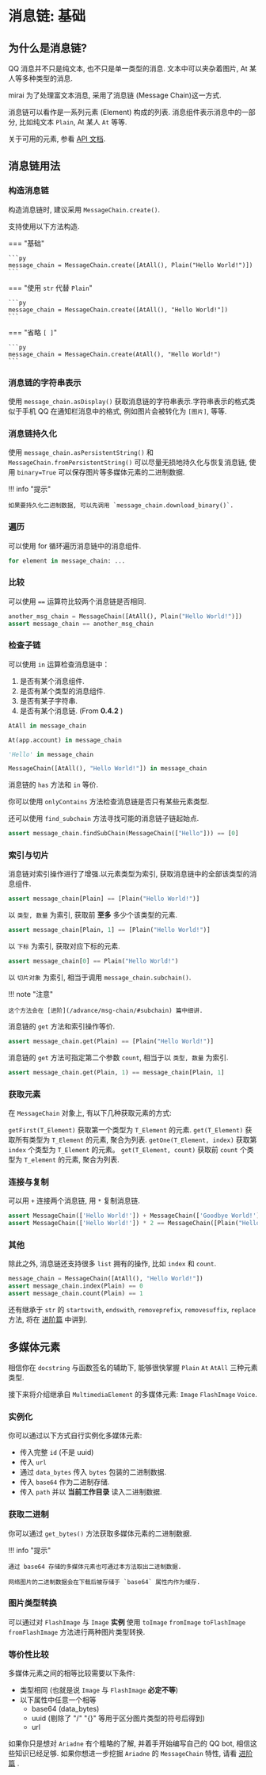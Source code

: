 # 消息链: 基础

## 为什么是消息链?

QQ 消息并不只是纯文本, 也不只是单一类型的消息. 文本中可以夹杂着图片, At 某人等多种类型的消息.

mirai 为了处理富文本消息, 采用了消息链 (Message Chain)这一方式.

消息链可以看作是一系列元素 (Element) 构成的列表. 消息组件表示消息中的一部分, 比如纯文本 `Plain`, At 某人 `At` 等等.

关于可用的元素, 参看 [API 文档](https://graiaproject.github.io/Ariadne/ariadne/message/element.html).

## 消息链用法

### 构造消息链

构造消息链时, 建议采用 `MessageChain.create()`.

支持使用以下方法构造.

=== "基础"

    ```py
    message_chain = MessageChain.create([AtAll(), Plain("Hello World!")])
    ```

=== "使用 `str` 代替 `Plain`"

    ```py
    message_chain = MessageChain.create([AtAll(), "Hello World!"])
    ```

=== "省略 `[ ]`"

    ```py
    message_chain = MessageChain.create(AtAll(), "Hello World!")
    ```

### 消息链的字符串表示

使用 `message_chain.asDisplay()` 获取消息链的字符串表示.字符串表示的格式类似于手机 QQ 在通知栏消息中的格式, 例如图片会被转化为 `[图片]`, 等等.

### 消息链持久化

使用 `message_chain.asPersistentString()` 和 `MessageChain.fromPersistentString()` 可以尽量无损地持久化与恢复消息链,
使用 `binary=True` 可以保存图片等多媒体元素的二进制数据.

!!! info "提示"

    如果要持久化二进制数据, 可以先调用 `message_chain.download_binary()`.

### 遍历

可以使用 for 循环遍历消息链中的消息组件.

```py
for element in message_chain: ...
```

### 比较

可以使用 `==` 运算符比较两个消息链是否相同.

```py
another_msg_chain = MessageChain([AtAll(), Plain("Hello World!")])
assert message_chain == another_msg_chain
```

### 检查子链

可以使用 `in` 运算检查消息链中：

1. 是否有某个消息组件.
2. 是否有某个类型的消息组件.
3. 是否有某子字符串.
4. 是否有某个消息链. (From **0.4.2** )

```py
AtAll in message_chain

At(app.account) in message_chain

'Hello' in message_chain

MessageChain([AtAll(), "Hello World!"]) in message_chain
```

消息链的 `has` 方法和 `in` 等价.

你可以使用 `onlyContains` 方法检查消息链是否只有某些元素类型.

还可以使用 `find_subchain` 方法寻找可能的消息链子链起始点.

```py
assert message_chain.findSubChain(MessageChain(["Hello"])) == [0]
```

### 索引与切片

消息链对索引操作进行了增强.以元素类型为索引, 获取消息链中的全部该类型的消息组件.

```py
assert message_chain[Plain] == [Plain("Hello World!")]
```

以 `类型, 数量` 为索引, 获取前 **至多** 多少个该类型的元素.

```py
assert message_chain[Plain, 1] == [Plain("Hello World!")]
```

以 `下标` 为索引, 获取对应下标的元素.

```py
assert message_chain[0] == Plain("Hello World!")
```

以 `切片对象` 为索引, 相当于调用 `message_chain.subchain()`.

!!! note "注意"

    这个方法会在 [进阶](/advance/msg-chain/#subchain) 篇中细讲.

消息链的 `get` 方法和索引操作等价.

```py
assert message_chain.get(Plain) == [Plain("Hello World!")]
```

消息链的 `get` 方法可指定第二个参数 `count`, 相当于以 `类型, 数量` 为索引.

```py
assert message_chain.get(Plain, 1) == message_chain[Plain, 1]
```

### 获取元素

在 `MessageChain` 对象上, 有以下几种获取元素的方式:

`getFirst(T_Element)` 获取第一个类型为 `T_Element` 的元素.
`get(T_Element)` 获取所有类型为 `T_Element` 的元素, 聚合为列表.
`getOne(T_Element, index)` 获取第 `index` 个类型为 `T_Element` 的元素。
`get(T_Element, count)` 获取前 `count` 个类型为 `T_element` 的元素, 聚合为列表.

### 连接与复制

可以用 `+` 连接两个消息链, 用 `*` 复制消息链.

```py
assert MessageChain(['Hello World!']) + MessageChain(['Goodbye World!']) == MessageChain([Plain("Hello World!"), Plain("Goodbye World!")])
assert MessageChain(['Hello World!']) * 2 == MessageChain([Plain("Hello World!"), Plain("Hello World!")])
```

### 其他

除此之外, 消息链还支持很多 `list` 拥有的操作, 比如 `index` 和 `count`.

```py
message_chain = MessageChain([AtAll(), "Hello World!"])
assert message_chain.index(Plain) == 0
assert message_chain.count(Plain) == 1
```

还有继承于 `str` 的 `startswith`, `endswith`, `removeprefix`, `removesuffix`, `replace` 方法, 将在 [进阶篇](/advance/msg-chain) 中讲到.

## 多媒体元素

相信你在 `docstring` 与函数签名的辅助下, 能够很快掌握 `Plain` `At` `AtAll` 三种元素类型.

接下来将介绍继承自 `MultimediaElement` 的多媒体元素: `Image` `FlashImage` `Voice`.

### 实例化

你可以通过以下方式自行实例化多媒体元素:

-   传入完整 `id` (不是 uuid)
-   传入 `url`
-   通过 `data_bytes` 传入 `bytes` 包装的二进制数据.
-   传入 `base64` 作为二进制存储.
-   传入 `path` 并以 **当前工作目录** 读入二进制数据.

### 获取二进制

你可以通过 `get_bytes()` 方法获取多媒体元素的二进制数据.

!!! info "提示"

    通过 base64 存储的多媒体元素也可通过本方法取出二进制数据.

    网络图片的二进制数据会在下载后被存储于 `base64` 属性内作为缓存.

### 图片类型转换

可以通过对 `FlashImage` 与 `Image` **实例** 使用 `toImage` `fromImage` `toFlashImage` `fromFlashImage` 方法进行两种图片类型转换.

### 等价性比较

多媒体元素之间的相等比较需要以下条件:

-   类型相同 (也就是说 `Image` 与 `FlashImage` **必定不等**)
-   以下属性中任意一个相等
    -   base64 (data_bytes)
    -   uuid (剔除了 "/" "{}" 等用于区分图片类型的符号后得到)
    -   url

如果你只是想对 `Ariadne` 有个粗略的了解, 并着手开始编写自己的 QQ bot, 相信这些知识已经足够.
如果你想进一步挖掘 `Ariadne` 的 `MessageChain` 特性, 请看 [进阶篇](/advance/msg-chain) .
